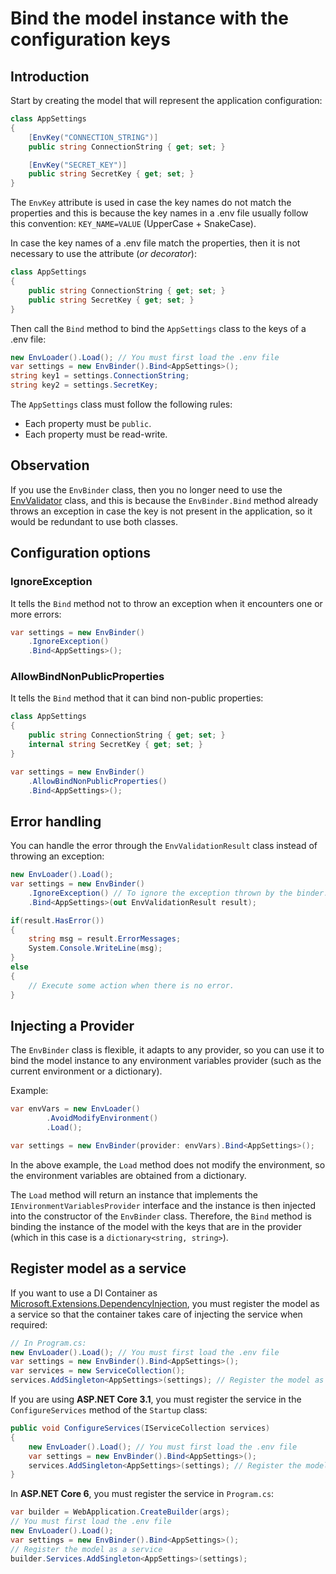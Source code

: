 # Bind the model instance with the configuration keys

## Introduction

Start by creating the model that will represent the application configuration:
```cs
class AppSettings
{
    [EnvKey("CONNECTION_STRING")]
    public string ConnectionString { get; set; }

    [EnvKey("SECRET_KEY")]
    public string SecretKey { get; set; }
}
```
The `EnvKey` attribute is used in case the key names do not match the properties and this is because the key names in a .env file usually follow this convention: `KEY_NAME=VALUE` (UpperCase + SnakeCase).

In case the key names of a .env file match the properties, then it is not necessary to use the attribute (*or decorator*):
```cs
class AppSettings
{
    public string ConnectionString { get; set; }
    public string SecretKey { get; set; }
}
```
Then call the `Bind` method to bind the `AppSettings` class to the keys of a .env file:
```cs
new EnvLoader().Load(); // You must first load the .env file
var settings = new EnvBinder().Bind<AppSettings>();
string key1 = settings.ConnectionString;
string key2 = settings.SecretKey;
```
The `AppSettings` class must follow the following rules:
- Each property must be `public`.
- Each property must be read-write.

## Observation

If you use the `EnvBinder` class, then you no longer need to use the [EnvValidator](required_keys.md) class, and this is because the `EnvBinder.Bind` method already throws an exception in case the key is not present in the application, so it would be redundant to use both classes.

## Configuration options

### IgnoreException

It tells the `Bind` method not to throw an exception when it encounters one or more errors:
```cs
var settings = new EnvBinder()
    .IgnoreException()
    .Bind<AppSettings>();
```

### AllowBindNonPublicProperties

It tells the `Bind` method that it can bind non-public properties:
```cs
class AppSettings
{
    public string ConnectionString { get; set; }
    internal string SecretKey { get; set; }
}

var settings = new EnvBinder()
    .AllowBindNonPublicProperties()
    .Bind<AppSettings>();
```

## Error handling

You can handle the error through the `EnvValidationResult` class instead of throwing an exception:
```cs
new EnvLoader().Load();
var settings = new EnvBinder()
    .IgnoreException() // To ignore the exception thrown by the binder.
    .Bind<AppSettings>(out EnvValidationResult result);

if(result.HasError())
{
    string msg = result.ErrorMessages;
    System.Console.WriteLine(msg);
}
else 
{
    // Execute some action when there is no error.
}
```

## Injecting a Provider

The `EnvBinder` class is flexible, it adapts to any provider, so you can use it to bind the model instance to any environment variables provider (such as the current environment or a dictionary).

Example:
```cs
var envVars = new EnvLoader()
        .AvoidModifyEnvironment()
        .Load();

var settings = new EnvBinder(provider: envVars).Bind<AppSettings>();
```
In the above example, the `Load` method does not modify the environment, so the environment variables are obtained from a dictionary.

The `Load` method will return an instance that implements the `IEnvironmentVariablesProvider` interface and the instance is then injected into the constructor of the `EnvBinder` class. Therefore, the `Bind` method is binding the instance of the model with the keys that are in the provider (which in this case is a `dictionary<string, string>`).

## Register model as a service

If you want to use a DI Container as [Microsoft.Extensions.DependencyInjection](https://www.nuget.org/packages/Microsoft.Extensions.DependencyInjection), you must register the model as a service so that the container takes care of injecting the service when required:
```cs
// In Program.cs:
new EnvLoader().Load(); // You must first load the .env file
var settings = new EnvBinder().Bind<AppSettings>();
var services = new ServiceCollection();
services.AddSingleton<AppSettings>(settings); // Register the model as a service
```
If you are using **ASP.NET Core 3.1**, you must register the service in the `ConfigureServices` method of the `Startup` class:
```cs
public void ConfigureServices(IServiceCollection services)
{
    new EnvLoader().Load(); // You must first load the .env file
    var settings = new EnvBinder().Bind<AppSettings>();
    services.AddSingleton<AppSettings>(settings); // Register the model as a service
}
```
In **ASP.NET Core 6**, you must register the service in `Program.cs`:
```cs
var builder = WebApplication.CreateBuilder(args);
// You must first load the .env file
new EnvLoader().Load();
var settings = new EnvBinder().Bind<AppSettings>();
// Register the model as a service
builder.Services.AddSingleton<AppSettings>(settings);
```